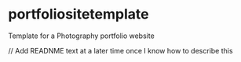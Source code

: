 # portfoliositetemplate
Template for a Photography portfolio website 

// Add READNME text at a later time once I know how to describe this 

